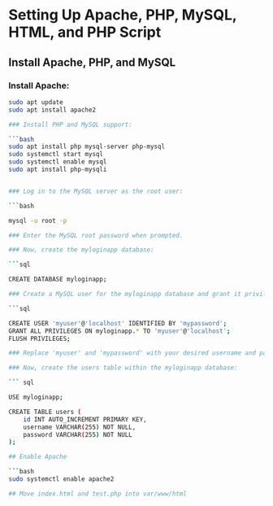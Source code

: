 # Setting Up Apache, PHP, MySQL, HTML, and PHP Script

## Install Apache, PHP, and MySQL

### Install Apache:
```bash
sudo apt update
sudo apt install apache2

### Install PHP and MySQL support:

```bash
sudo apt install php mysql-server php-mysql
sudo systemctl start mysql
sudo systemctl enable mysql
sudo apt install php-mysqli


### Log in to the MySQL server as the root user:

```bash

mysql -u root -p

### Enter the MySQL root password when prompted.

### Now, create the myloginapp database:

```sql

CREATE DATABASE myloginapp;

### Create a MySQL user for the myloginapp database and grant it privileges:

```sql

CREATE USER 'myuser'@'localhost' IDENTIFIED BY 'mypassword';
GRANT ALL PRIVILEGES ON myloginapp.* TO 'myuser'@'localhost';
FLUSH PRIVILEGES;

### Replace 'myuser' and 'mypassword' with your desired username and password.

### Now, create the users table within the myloginapp database:

``` sql

USE myloginapp;

CREATE TABLE users (
    id INT AUTO_INCREMENT PRIMARY KEY,
    username VARCHAR(255) NOT NULL,
    password VARCHAR(255) NOT NULL
);

## Enable Apache

```bash
sudo systemctl enable apache2

## Move index.html and test.php into var/www/html


